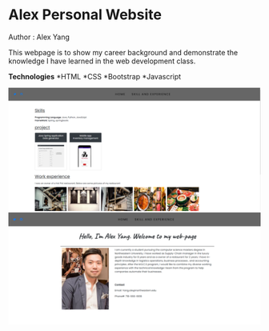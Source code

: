  # Alex Personal Website
 Author : Alex Yang
 
 This webpage is to show my career background and demonstrate the knowledge I have learned in the web development class.
 
 **Technologies**
 *HTML
 *CSS
 *Bootstrap
 *Javascript
 
 
 ![alt text](https://github.com/AZYDEVE/index.html/blob/main/image/printscreen1.png)
 ![alt text](https://github.com/AZYDEVE/index.html/blob/main/image/printscreen2.png)
